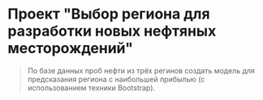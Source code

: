 # Проект "Выбор региона для разработки новых нефтяных месторождений"
> По базе данных проб нефти из трёх регинов  создать модель для предсказания региона с наибольшей прибылью (с использованием техники Bootstrap).